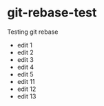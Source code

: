 # git-rebase-test
Testing git rebase

- edit 1 
- edit 2
- edit 3
- edit 4
- edit 5
- edit 11
- edit 12
- edit 13
